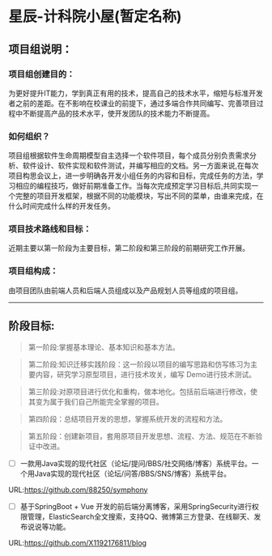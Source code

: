 # 星辰-计科院小屋(暂定名称)



## 项目组说明：



### **项目组创建目的：**

为更好提升IT能力，学到真正有用的技术，提高自己的技术水平，缩短与标准开发者之前的差距。在不影响在校课业的前提下，通过多端合作共同编写、完善项目过程中不断提高产品的技术水平，使开发团队的技术能力不断提高。



### 如何组织？

项目组根据软件生命周期模型自主选择一个软件项目，每个成员分别负责需求分析、软件设计、软件实现和软件测试，并编写相应的文档。另一方面来说,在每次项目构思会议上，进一步明确各开发小组任务的内容和目标，完成任务的方法，学习相应的编程技巧，做好前期准备工作。当每次完成预定学习目标后,共同实现一个完整的项目开发框架，根据不同的功能模块，写出不同的菜单，由谁来完成，在什么时间完成什么样的开发任务。



### 项目技术路线和目标：

近期主要以第一阶段为主要目标，第二阶段和第三阶段的前期研究工作开展。



### 项目组构成：

由项目团队由前端人员和后端人员组成以及产品规划人员等组成的项目组。



----

## 阶段目标:

> 第一阶段:掌握基本理论、基本知识和基本方法。

> 第二阶段:知识迁移实践阶段：这一阶段以项目的编写思路和仿写练习为主要内容，研究学习原型项目，进行技术攻关，编写 Demo进行技术测试。

> 第三阶段:对原项目进行优化和重构，做本地化。包括前后端进行修改，使其变为属于我们自己所能完全掌握的项目。

> 第四阶段：总结项目开发的思想，掌握系统开发的流程和方法。

> 第五阶段：创建新项目，套用原项目开发思想、流程、方法、规范在不断验证中改进。



- [ ] 一款用Java实现的现代社区（论坛/提问/BBS/社交网络/博客）系统平台。一个用Java实现的现代社区（论坛/问答/BBS/SNS/博客）系统平台。

URL:https://github.com/88250/symphony

- [ ] 基于SpringBoot + Vue 开发的前后端分离博客，采用SpringSecurity进行权限管理，ElasticSearch全文搜索，支持QQ、微博第三方登录、在线聊天、发布说说等功能。

URL:https://github.com/X1192176811/blog
